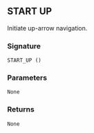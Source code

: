 ## START UP

Initiate up-arrow navigation.


### Signature

`START_UP ()`


### Parameters

`None`


### Returns

`None`